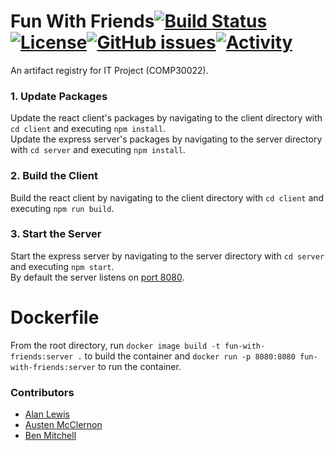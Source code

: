 # Fun With Friends[![Build Status](https://travis-ci.com/kvoli/fun-with-friends.svg?branch=staging)](https://travis-ci.com/kvoli/fun-with-friends)[![License](https://img.shields.io/github/license/kvoli/fun-with-friends)](https://github.com/kvoli/fun-with-friends/blob/staging/LICENSE)[![GitHub issues](https://img.shields.io/github/issues-pr/kvoli/fun-with-friends)](https://github.com/kvoli/fun-with-friends/pulls)[![Activity](https://img.shields.io/github/commit-activity/m/kvoli/fun-with-friends)](https://github.com/kvoli/fun-with-friends/commits/staging)

An artifact registry for IT Project (COMP30022).

### 1. Update Packages
Update the react client's packages by navigating to the client directory with `cd client` and executing `npm install`.<br>
Update the express server's packages by navigating to the server directory with `cd server` and executing `npm install`.

### 2. Build the Client
Build the react client by navigating to the client directory with `cd client` and executing `npm run build`.

### 3. Start the Server
Start the express server by navigating to the server directory with `cd server` and executing `npm start`.<br>
By default the server listens on [port 8080](http://localhost:8080).

# Dockerfile
From the root directory, run `docker image build -t fun-with-friends:server .` to build the container and `docker run -p 8080:8080 fun-with-friends:server` to run the container.

### Contributors
- [Alan Lewis](https://github.com/alanlewis764)
- [Austen McClernon](https://github.com/kvoli)
- [Ben Mitchell](https://github.com/Dezyh)

